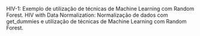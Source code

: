 HIV-1: Exemplo de utilização de técnicas de Machine Learning com Random Forest.
HIV with Data Normalization: Normalização de dados com get_dummies e utilização de técnicas de Machine Learning com Random Forest.
